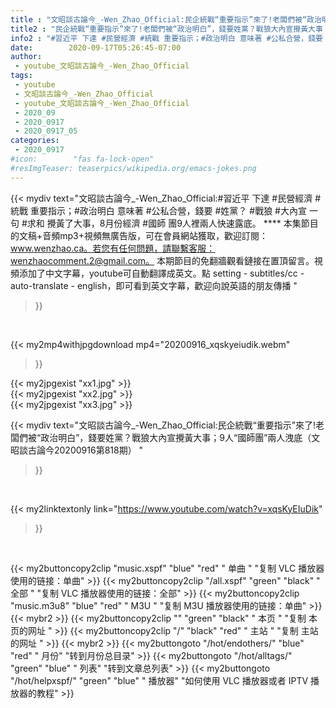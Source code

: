 ```yaml
---
title : "文昭談古論今_-Wen_Zhao_Official:民企統戰“重要指示”來了!老闆們被“政治明白”，錢要姓黨？戰狼大內宣攪黃大事；9人“國師團”兩人洩底（文昭談古論今20200916第818期） "
title2 : "民企統戰“重要指示”來了!老闆們被“政治明白”，錢要姓黨？戰狼大內宣攪黃大事；9人“國師團”兩人洩底（文昭談古論今20200916第818期） "
info2 : "#習近平 下達 #民營經濟 #統戰 重要指示；#政治明白 意味著 #公私合營，錢要 #姓黨？ #戰狼 #大內宣 一句 #求和 攪黃了大事，8月份經濟 #國師 團9人裡兩人快速露底。 **** 本集節目的文稿+音頻mp3+視頻無廣告版，可在會員網站獲取，歡迎訂閱：www.wenzhao.ca。若您有任何問題，請聯繫客服：wenzhaocomment.2@gmail.com。 本期節目的免翻牆觀看鏈接在置頂留言。視頻添加了中文字幕，youtube可自動翻譯成英文。點 setting - subtitles/cc - auto-translate - english，即可看到英文字幕，歡迎向說英語的朋友傳播 "
date:        2020-09-17T05:26:45-07:00
author:
 - youtube_文昭談古論今_-Wen_Zhao_Official
tags:
 - youtube
 - 文昭談古論今_-Wen_Zhao_Official
 - youtube_文昭談古論今_-Wen_Zhao_Official
 - 2020_09
 - 2020_0917
 - 2020_0917_05
categories:
 - 2020_0917
#icon:        "fas fa-lock-open"
#resImgTeaser: teaserpics/wikipedia.org/emacs-jokes.png
---
```


{{< mydiv text="文昭談古論今_-Wen_Zhao_Official:#習近平 下達 #民營經濟 #統戰 重要指示；#政治明白 意味著 #公私合營，錢要 #姓黨？ #戰狼 #大內宣 一句 #求和 攪黃了大事，8月份經濟 #國師 團9人裡兩人快速露底。 **** 本集節目的文稿+音頻mp3+視頻無廣告版，可在會員網站獲取，歡迎訂閱：www.wenzhao.ca。若您有任何問題，請聯繫客服：wenzhaocomment.2@gmail.com。 本期節目的免翻牆觀看鏈接在置頂留言。視頻添加了中文字幕，youtube可自動翻譯成英文。點 setting - subtitles/cc - auto-translate - english，即可看到英文字幕，歡迎向說英語的朋友傳播 "
>}}
<br>


{{< my2mp4withjpgdownload mp4="20200916_xqskyeiudik.webm"
>}}

{{< my2jpgexist "xx1.jpg" >}}<br>
{{< my2jpgexist "xx2.jpg" >}}<br>
{{< my2jpgexist "xx3.jpg" >}}<br>



{{< mydiv text="文昭談古論今_-Wen_Zhao_Official:民企統戰“重要指示”來了!老闆們被“政治明白”，錢要姓黨？戰狼大內宣攪黃大事；9人“國師團”兩人洩底（文昭談古論今20200916第818期） "
>}}
<br>

{{< my2linktextonly link="https://www.youtube.com/watch?v=xqsKyEIuDik"
>}}


<br>

{{< my2buttoncopy2clip "music.xspf"        "blue"   "red"    " 单曲 "  "复制 VLC 播放器使用的链接：单曲" >}} {{< my2buttoncopy2clip "/all.xspf"         "green"  "black"  " 全部 "  "复制 VLC 播放器使用的链接：全部" >}} {{< my2buttoncopy2clip "music.m3u8"        "blue"   "red"    " M3U  "    "复制 M3U 播放器使用的链接：单曲" >}} {{< mybr2 >}} {{< my2buttoncopy2clip ""                  "green"  "black"  " 本页 "    "复制 本页的网址 " >}} {{< my2buttoncopy2clip "/"                 "black"  "red"    " 主站 "    "复制 主站的网址 " >}} {{< mybr2 >}} {{< my2buttongoto      "/hot/endothers/"   "blue"   "red"    " 月份"   "转到月份总目录" >}} {{< my2buttongoto      "/hot/alltags/"     "green"  "blue"   " 列表"   "转到文章总列表" >}} {{< my2buttongoto      "/hot/helpxspf/"    "green"  "blue"   " 播放器" "如何使用 VLC 播放器或者 IPTV 播放器的教程" >}} 
